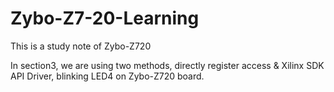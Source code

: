 # Zybo-Z7-20-Learning
This is a study note of Zybo-Z720

In section3, we are using two methods, directly register access & Xilinx SDK API Driver, blinking LED4 on Zybo-Z720 board.
